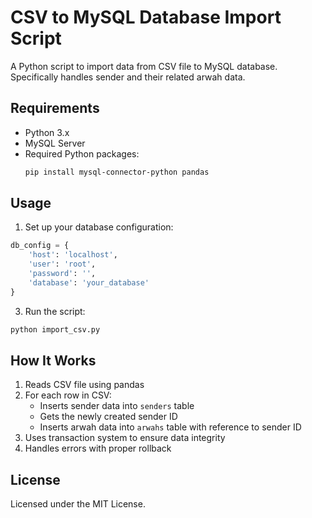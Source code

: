 # CSV to MySQL Database Import Script

A Python script to import data from CSV file to MySQL database. Specifically handles sender and their related arwah data.

## Requirements

- Python 3.x
- MySQL Server
- Required Python packages:
  ```bash
  pip install mysql-connector-python pandas
  ```

## Usage

1. Set up your database configuration:
```python
db_config = {
    'host': 'localhost',
    'user': 'root',
    'password': '',
    'database': 'your_database'
}
```

3. Run the script:
```bash
python import_csv.py
```

## How It Works

1. Reads CSV file using pandas
2. For each row in CSV:
   - Inserts sender data into `senders` table
   - Gets the newly created sender ID
   - Inserts arwah data into `arwahs` table with reference to sender ID
3. Uses transaction system to ensure data integrity
4. Handles errors with proper rollback

## License
Licensed under the MIT License.
